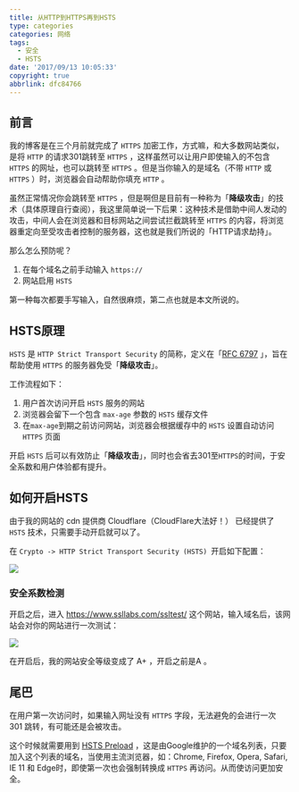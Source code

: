 ```yaml
---
title: 从HTTP到HTTPS再到HSTS
type: categories
categories: 网络
tags:
  - 安全
  - HSTS
date: '2017/09/13 10:05:33'
copyright: true
abbrlink: dfc84766
---
```


## 前言

我的博客是在三个月前就完成了 `HTTPS` 加密工作，方式嘛，和大多数网站类似，是将 `HTTP` 的请求301跳转至 `HTTPS` ，这样虽然可以让用户即使输入的不包含 `HTTPS` 的网址，也可以跳转至 `HTTPS` 。但是当你输入的是域名（不带 `HTTP` 或 `HTTPS` ）时，浏览器会自动帮助你填充 `HTTP` 。

虽然正常情况你会跳转至 `HTTPS` ，但是啊但是目前有一种称为「**降级攻击**」的技术（具体原理自行查阅），我这里简单说一下后果：这种技术是借助中间人发动的攻击，中间人会在浏览器和目标网站之间尝试拦截跳转至 `HTTPS` 的内容，将浏览器重定向至受攻击者控制的服务器，这也就是我们所说的「HTTP请求劫持」。

那么怎么预防呢？

1. 在每个域名之前手动输入 `https://`
2. 网站启用 `HSTS`

第一种每次都要手写输入，自然很麻烦，第二点也就是本文所说的。

## HSTS原理

 `HSTS` 是 `HTTP Strict Transport Security` 的简称，定义在「[RFC 6797](https://tools.ietf.org/html/rfc6797) 」，旨在帮助使用 `HTTPS` 的服务器免受「**降级攻击**」。

工作流程如下：

1. 用户首次访问开启 `HSTS` 服务的网站
2. 浏览器会留下一个包含 `max-age` 参数的 `HSTS` 缓存文件
3. 在`max-age`到期之前访问网站，浏览器会根据缓存中的 `HSTS` 设置自动访问 `HTTPS` 页面

开启 `HSTS` 后可以有效防止「**降级攻击**」，同时也会省去301至`HTTPS`的时间，于安全系数和用户体验都有提升。

## 如何开启HSTS

由于我的网站的 cdn 提供商 Cloudflare（CloudFlare大法好！） 已经提供了 `HSTS` 技术，只需要手动开启就可以了。

在 `Crypto -> HTTP Strict Transport Security (HSTS) `开启如下配置：

![](https://ws1.sinaimg.cn/large/ba22af52gy1fjiuosceepj20r10903yy.jpg)

### 安全系数检测

开启之后，进入 https://www.ssllabs.com/ssltest/ 这个网站，输入域名后，该网站会对你的网站进行一次测试：

![](https://ws1.sinaimg.cn/large/ba22af52gy1fjiuub5d6sj20rd0du3zd.jpg)

在开启后，我的网站安全等级变成了 A+ ，开启之前是A 。

## 尾巴

在用户第一次访问时，如果输入网址没有 `HTTPS` 字段，无法避免的会进行一次 301 跳转，有可能还是会被攻击。

这个时候就需要用到 [HSTS Preload](https://hstspreload.org/) ，这是由Google维护的一个域名列表，只要加入这个列表的域名，当使用主流浏览器，如：Chrome, Firefox, Opera, Safari, IE 11 和 Edge时，即使第一次也会强制转换成 `HTTPS` 再访问。从而使访问更加安全。